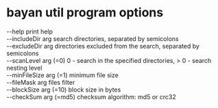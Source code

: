 # bayan util program options
  --help                 print help    
  --includeDir arg       search directories, separated by semicolons    
  --excludeDir arg       directories excluded from the search, separated by semicolons    
  --scanLevel arg (=0)   0 - search in the specified directories, > 0 - search nesting level    
  --minFileSize arg (=1) minimum file size    
  --fileMask arg         files filter    
  --blockSize arg (=10)  block size in bytes    
  --checkSum arg (=md5)  checksum algorithm: md5 or crc32    
